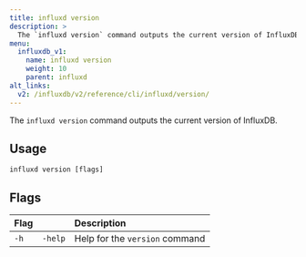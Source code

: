 ```yaml
---
title: influxd version
description: >
  The `influxd version` command outputs the current version of InfluxDB.
menu:
  influxdb_v1:
    name: influxd version
    weight: 10
    parent: influxd
alt_links:
  v2: /influxdb/v2/reference/cli/influxd/version/
---
```



The `influxd version` command outputs the current version of InfluxDB.

## Usage

```
influxd version [flags]
```

## Flags

| Flag |         | Description                    |
|:---- |:---     |:-----------                    |
| `-h` | `-help` | Help for the `version` command |
